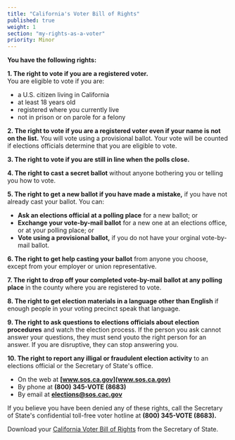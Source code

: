 ```yaml
---
title: "California's Voter Bill of Rights"
published: true
weight: 1
section: "my-rights-as-a-voter"
priority: Minor
---
```


**You have the following rights:**  

**1. The right to vote if you are a registered voter.**  
	You are eligible to vote if you are:  
   - a U.S. citizen living in California  
   - at least 18 years old  
   - registered where you currently live  
   - not in prison or on parole for a felony  
   
**2. The right to vote if you are a registered voter even if your name is not on the list.** You will vote using a provisional ballot. Your vote will be counted if elections officials determine that you are eligible to vote.  

**3. The right to vote if you are still in line when the polls close.**  

**4. The right to cast a secret ballot** without anyone bothering you or telling you how to vote.  

**5. The right to get a new ballot if you have made a mistake,** if you have not already cast your ballot. You can:  
- **Ask an elections official at a polling place** for a new ballot; or  
- **Exchange your vote-by-mail ballot** for a new one at an elections office, or at your polling place; or  
- **Vote using a provisional ballot,** if you do not have your orginal vote-by-mail ballot.  
    
**6. The right to get help casting your ballot** from anyone you choose, except from your employer or union representative.  

**7. The right to drop off your completed vote-by-mail ballot at any polling place** in the county where you are registered to vote.  

**8. The right to get election materials in a language other than English** if enough people in your voting precinct speak that language.  

**9. The right to ask questions to elections officials about election procedures** and watch the election process. If the person you ask cannot answer your questions, they must send youto the right person for an answer. If you are disruptive, they can stop answering you.  

**10. The right to report any illigal or fraudulent election activity** to an elections official or the Secretary of State's office.  
- On the web at **[www.sos.ca.gov](www.sos.ca.gov)**  
- By phone at **(800) 345-VOTE (8683)**  
- By email at **elections@sos.cac.gov**

If you believe you have been denied any of these rights, call the Secretary of State's confidential toll-free voter hotline at **(800) 345-VOTE (8683).**  

Download your [California Voter Bill of Rights](https://drive.google.com/file/d/0B0h2E_kd8S-LTFJWbm9hbkFDTUlGdFVoeWpDWFVfT1pjUUpJ/view?usp=sharing) from the Secretary of State.
